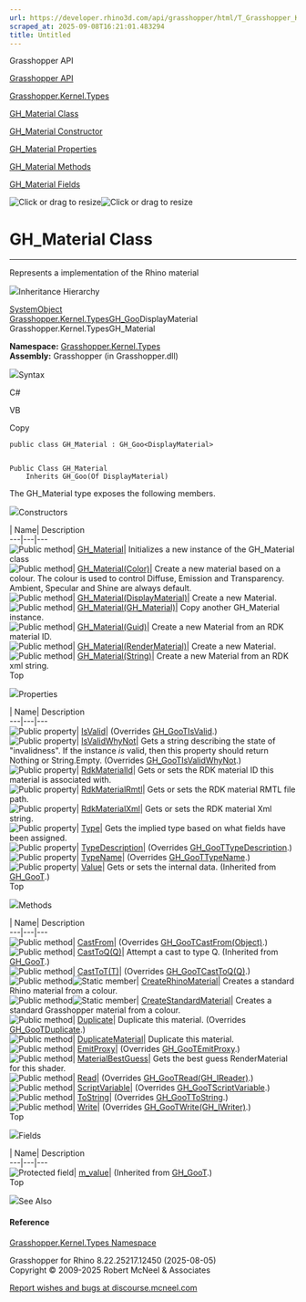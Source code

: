 ```yaml
---
url: https://developer.rhino3d.com/api/grasshopper/html/T_Grasshopper_Kernel_Types_GH_Material.htm
scraped_at: 2025-09-08T16:21:01.483294
title: Untitled
---
```


Grasshopper API

[Grasshopper API](../html/723c01da-9986-4db2-8f53-6f3a7494df75.htm
"Grasshopper API")

[Grasshopper.Kernel.Types](../html/N_Grasshopper_Kernel_Types.htm
"Grasshopper.Kernel.Types")

[GH_Material Class](../html/T_Grasshopper_Kernel_Types_GH_Material.htm
"GH_Material Class")

[GH_Material Constructor
](../html/Overload_Grasshopper_Kernel_Types_GH_Material__ctor.htm "GH_Material
Constructor ")

[GH_Material
Properties](../html/Properties_T_Grasshopper_Kernel_Types_GH_Material.htm
"GH_Material Properties")

[GH_Material
Methods](../html/Methods_T_Grasshopper_Kernel_Types_GH_Material.htm
"GH_Material Methods")

[GH_Material Fields](../html/Fields_T_Grasshopper_Kernel_Types_GH_Material.htm
"GH_Material Fields")

![Click or drag to resize](../icons/TocOpen.gif)![Click or drag to
resize](../icons/TocClose.gif)

# GH_Material Class  
  
---  
  
Represents a implementation of the Rhino material

![](../icons/SectionExpanded.png)Inheritance Hierarchy

[SystemObject](https://docs.microsoft.com/dotnet/api/system.object)  
[Grasshopper.Kernel.TypesGH_Goo](T_Grasshopper_Kernel_Types_GH_Goo_1.htm)DisplayMaterial  
Grasshopper.Kernel.TypesGH_Material  

**Namespace:** [Grasshopper.Kernel.Types](N_Grasshopper_Kernel_Types.htm)  
**Assembly:** Grasshopper (in Grasshopper.dll)

![](../icons/SectionExpanded.png)Syntax

C#

VB

Copy

    
    
    public class GH_Material : GH_Goo<DisplayMaterial>
    
    
    Public Class GH_Material
    	Inherits GH_Goo(Of DisplayMaterial)

The GH_Material type exposes the following members.

![](../icons/SectionExpanded.png)Constructors

| Name| Description  
---|---|---  
![Public method](../icons/pubmethod.gif)|
[GH_Material](M_Grasshopper_Kernel_Types_GH_Material__ctor.htm)| Initializes a
new instance of the GH_Material class  
![Public method](../icons/pubmethod.gif)|
[GH_Material(Color)](M_Grasshopper_Kernel_Types_GH_Material__ctor_4.htm)|
Create a new material based on a colour. The colour is used to control
Diffuse, Emission and Transparency. Ambient, Specular and Shine are always
default.  
![Public method](../icons/pubmethod.gif)|
[GH_Material(DisplayMaterial)](M_Grasshopper_Kernel_Types_GH_Material__ctor_2.htm)|
Create a new Material.  
![Public method](../icons/pubmethod.gif)|
[GH_Material(GH_Material)](M_Grasshopper_Kernel_Types_GH_Material__ctor_1.htm)|
Copy another GH_Material instance.  
![Public method](../icons/pubmethod.gif)|
[GH_Material(Guid)](M_Grasshopper_Kernel_Types_GH_Material__ctor_5.htm)|
Create a new Material from an RDK material ID.  
![Public method](../icons/pubmethod.gif)|
[GH_Material(RenderMaterial)](M_Grasshopper_Kernel_Types_GH_Material__ctor_3.htm)|
Create a new Material.  
![Public method](../icons/pubmethod.gif)|
[GH_Material(String)](M_Grasshopper_Kernel_Types_GH_Material__ctor_6.htm)|
Create a new Material from an RDK xml string.  
Top

![](../icons/SectionExpanded.png)Properties

| Name| Description  
---|---|---  
![Public property](../icons/pubproperty.gif)|
[IsValid](P_Grasshopper_Kernel_Types_GH_Material_IsValid.htm)|  (Overrides
[GH_GooTIsValid](P_Grasshopper_Kernel_Types_GH_Goo_1_IsValid.htm).)  
![Public property](../icons/pubproperty.gif)|
[IsValidWhyNot](P_Grasshopper_Kernel_Types_GH_Material_IsValidWhyNot.htm)|
Gets a string describing the state of "invalidness". If the instance _is_
valid, then this property should return Nothing or String.Empty.  (Overrides
[GH_GooTIsValidWhyNot](P_Grasshopper_Kernel_Types_GH_Goo_1_IsValidWhyNot.htm).)  
![Public property](../icons/pubproperty.gif)|
[RdkMaterialId](P_Grasshopper_Kernel_Types_GH_Material_RdkMaterialId.htm)|
Gets or sets the RDK material ID this material is associated with.  
![Public property](../icons/pubproperty.gif)|
[RdkMaterialRmtl](P_Grasshopper_Kernel_Types_GH_Material_RdkMaterialRmtl.htm)|
Gets or sets the RDK material RMTL file path.  
![Public property](../icons/pubproperty.gif)|
[RdkMaterialXml](P_Grasshopper_Kernel_Types_GH_Material_RdkMaterialXml.htm)|
Gets or sets the RDK material Xml string.  
![Public property](../icons/pubproperty.gif)|
[Type](P_Grasshopper_Kernel_Types_GH_Material_Type.htm)|  Gets the implied
type based on what fields have been assigned.  
![Public property](../icons/pubproperty.gif)|
[TypeDescription](P_Grasshopper_Kernel_Types_GH_Material_TypeDescription.htm)|
(Overrides
[GH_GooTTypeDescription](P_Grasshopper_Kernel_Types_GH_Goo_1_TypeDescription.htm).)  
![Public property](../icons/pubproperty.gif)|
[TypeName](P_Grasshopper_Kernel_Types_GH_Material_TypeName.htm)|  (Overrides
[GH_GooTTypeName](P_Grasshopper_Kernel_Types_GH_Goo_1_TypeName.htm).)  
![Public property](../icons/pubproperty.gif)|
[Value](P_Grasshopper_Kernel_Types_GH_Goo_1_Value.htm)|  Gets or sets the
internal data.  (Inherited from
[GH_GooT](T_Grasshopper_Kernel_Types_GH_Goo_1.htm).)  
Top

![](../icons/SectionExpanded.png)Methods

| Name| Description  
---|---|---  
![Public method](../icons/pubmethod.gif)|
[CastFrom](M_Grasshopper_Kernel_Types_GH_Material_CastFrom.htm)|  (Overrides
[GH_GooTCastFrom(Object)](M_Grasshopper_Kernel_Types_GH_Goo_1_CastFrom.htm).)  
![Public method](../icons/pubmethod.gif)|
[CastToQ(Q)](M_Grasshopper_Kernel_Types_GH_Goo_1_CastTo__1.htm)|  Attempt a
cast to type Q.  (Inherited from
[GH_GooT](T_Grasshopper_Kernel_Types_GH_Goo_1.htm).)  
![Public method](../icons/pubmethod.gif)|
[CastToT(T)](M_Grasshopper_Kernel_Types_GH_Material_CastTo__1.htm)|
(Overrides
[GH_GooTCastToQ(Q)](M_Grasshopper_Kernel_Types_GH_Goo_1_CastTo__1.htm).)  
![Public method](../icons/pubmethod.gif)![Static member](../icons/static.gif)|
[CreateRhinoMaterial](M_Grasshopper_Kernel_Types_GH_Material_CreateRhinoMaterial.htm)|
Creates a standard Rhino material from a colour.  
![Public method](../icons/pubmethod.gif)![Static member](../icons/static.gif)|
[CreateStandardMaterial](M_Grasshopper_Kernel_Types_GH_Material_CreateStandardMaterial.htm)|
Creates a standard Grasshopper material from a colour.  
![Public method](../icons/pubmethod.gif)|
[Duplicate](M_Grasshopper_Kernel_Types_GH_Material_Duplicate.htm)|  Duplicate
this material.  (Overrides
[GH_GooTDuplicate](M_Grasshopper_Kernel_Types_GH_Goo_1_Duplicate.htm).)  
![Public method](../icons/pubmethod.gif)|
[DuplicateMaterial](M_Grasshopper_Kernel_Types_GH_Material_DuplicateMaterial.htm)|
Duplicate this material.  
![Public method](../icons/pubmethod.gif)|
[EmitProxy](M_Grasshopper_Kernel_Types_GH_Material_EmitProxy.htm)|  (Overrides
[GH_GooTEmitProxy](M_Grasshopper_Kernel_Types_GH_Goo_1_EmitProxy.htm).)  
![Public method](../icons/pubmethod.gif)|
[MaterialBestGuess](M_Grasshopper_Kernel_Types_GH_Material_MaterialBestGuess.htm)|
Gets the best guess RenderMaterial for this shader.  
![Public method](../icons/pubmethod.gif)|
[Read](M_Grasshopper_Kernel_Types_GH_Material_Read.htm)|  (Overrides
[GH_GooTRead(GH_IReader)](M_Grasshopper_Kernel_Types_GH_Goo_1_Read.htm).)  
![Public method](../icons/pubmethod.gif)|
[ScriptVariable](M_Grasshopper_Kernel_Types_GH_Material_ScriptVariable.htm)|
(Overrides
[GH_GooTScriptVariable](M_Grasshopper_Kernel_Types_GH_Goo_1_ScriptVariable.htm).)  
![Public method](../icons/pubmethod.gif)|
[ToString](M_Grasshopper_Kernel_Types_GH_Material_ToString.htm)|  (Overrides
[GH_GooTToString](M_Grasshopper_Kernel_Types_GH_Goo_1_ToString.htm).)  
![Public method](../icons/pubmethod.gif)|
[Write](M_Grasshopper_Kernel_Types_GH_Material_Write.htm)|  (Overrides
[GH_GooTWrite(GH_IWriter)](M_Grasshopper_Kernel_Types_GH_Goo_1_Write.htm).)  
Top

![](../icons/SectionExpanded.png)Fields

| Name| Description  
---|---|---  
![Protected field](../icons/protfield.gif)|
[m_value](F_Grasshopper_Kernel_Types_GH_Goo_1_m_value.htm)|  (Inherited from
[GH_GooT](T_Grasshopper_Kernel_Types_GH_Goo_1.htm).)  
Top

![](../icons/SectionExpanded.png)See Also

#### Reference

[Grasshopper.Kernel.Types Namespace](N_Grasshopper_Kernel_Types.htm)

Grasshopper for Rhino 8.22.25217.12450 (2025-08-05)  
Copyright © 2009-2025 Robert McNeel & Associates

[Report wishes and bugs at
discourse.mcneel.com](https://discourse.mcneel.com/c/grasshopper)


